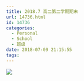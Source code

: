 ```yaml
---
title: 2018.7 高二第二学期期末
url: 14736.html
id: 14736
categories:
  - Personal
  - School
  - 班级
date: 2018-07-09 21:15:55
tags:
---
```


![](http://blog.echo.cool/wp-content/uploads/2018/07/Capture-1.jpg)